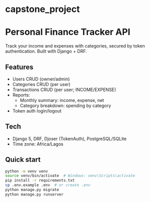# capstone_project

# Personal Finance Tracker API

Track your income and expenses with categories, secured by token authentication. Built with Django + DRF.

## Features
- Users CRUD (owner/admin)
- Categories CRUD (per user)
- Transactions CRUD (per user; INCOME/EXPENSE)
- Reports:
  - Monthly summary: income, expense, net
  - Category breakdown: spending by category
- Token auth login/logout

## Tech
- Django 5, DRF, Djoser (TokenAuth), PostgreSQL/SQLite
- Time zone: Africa/Lagos

## Quick start
```bash
python -m venv venv
source venv/bin/activate  # Windows: venv\Scripts\activate
pip install -r requirements.txt
cp .env.example .env  # or create .env
python manage.py migrate
python manage.py runserver
